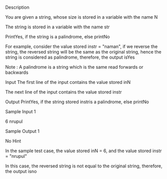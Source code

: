 Description

You are given a string, whose size is stored in a variable with the name N

The string is stored in a variable with the name str

PrintYes, if the string is a palindrome, else printNo

For example, consider the value stored instr = "naman", if we reverse the string, the reversed string will be the same as the original string, hence the string is considered as palindrome, therefore, the output isYes

Note : A palindrome is a string which is the same read forwards or backwards


Input
The first line of the input contains the value stored inN

The next line of the input contains the value stored instr


Output
PrintYes, if the string stored instris a palindrome, else printNo

Sample Input 1 

6
nrupul

Sample Output 1

No
Hint

In the sample test case, the value stored inN = 6, and the value stored instr = "nrupul"

In this case, the reversed string is not equal to the original string, therefore, the output isno